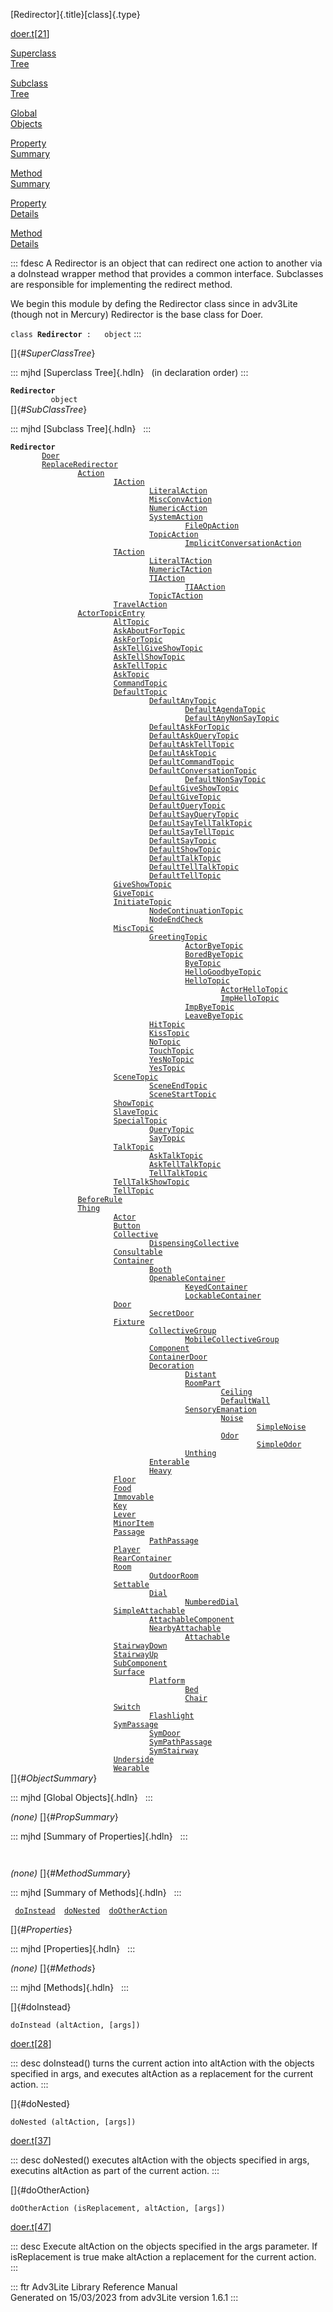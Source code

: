 [Redirector]{.title}[class]{.type}

[doer.t](../file/doer.t.html)\[[21](../source/doer.t.html#21)\]

[Superclass\
Tree](#_SuperClassTree_)

[Subclass\
Tree](#_SubClassTree_)

[Global\
Objects](#_ObjectSummary_)

[Property\
Summary](#_PropSummary_)

[Method\
Summary](#_MethodSummary_)

[Property\
Details](#_Properties_)

[Method\
Details](#_Methods_)

::: fdesc
A Redirector is an object that can redirect one action to another via a
doInstead wrapper method that provides a common interface. Subclasses
are responsible for implementing the redirect method.

We begin this module by defing the Redirector class since in adv3Lite
(though not in Mercury) Redirector is the base class for Doer.

`class `**`Redirector`**` :   object`
:::

[]{#_SuperClassTree_}

::: mjhd
[Superclass Tree]{.hdln}   (in declaration order)
:::

**`Redirector`**\
`         object`\
[]{#_SubClassTree_}

::: mjhd
[Subclass Tree]{.hdln}  
:::

**`Redirector`**\
`         `[`Doer`](../object/Doer.html)\
`         `[`ReplaceRedirector`](../object/ReplaceRedirector.html)\
`                 `[`Action`](../object/Action.html)\
`                         `[`IAction`](../object/IAction.html)\
`                                 `[`LiteralAction`](../object/LiteralAction.html)\
`                                 `[`MiscConvAction`](../object/MiscConvAction.html)\
`                                 `[`NumericAction`](../object/NumericAction.html)\
`                                 `[`SystemAction`](../object/SystemAction.html)\
`                                         `[`FileOpAction`](../object/FileOpAction.html)\
`                                 `[`TopicAction`](../object/TopicAction.html)\
`                                         `[`ImplicitConversationAction`](../object/ImplicitConversationAction.html)\
`                         `[`TAction`](../object/TAction.html)\
`                                 `[`LiteralTAction`](../object/LiteralTAction.html)\
`                                 `[`NumericTAction`](../object/NumericTAction.html)\
`                                 `[`TIAction`](../object/TIAction.html)\
`                                         `[`TIAAction`](../object/TIAAction.html)\
`                                 `[`TopicTAction`](../object/TopicTAction.html)\
`                         `[`TravelAction`](../object/TravelAction.html)\
`                 `[`ActorTopicEntry`](../object/ActorTopicEntry.html)\
`                         `[`AltTopic`](../object/AltTopic.html)\
`                         `[`AskAboutForTopic`](../object/AskAboutForTopic.html)\
`                         `[`AskForTopic`](../object/AskForTopic.html)\
`                         `[`AskTellGiveShowTopic`](../object/AskTellGiveShowTopic.html)\
`                         `[`AskTellShowTopic`](../object/AskTellShowTopic.html)\
`                         `[`AskTellTopic`](../object/AskTellTopic.html)\
`                         `[`AskTopic`](../object/AskTopic.html)\
`                         `[`CommandTopic`](../object/CommandTopic.html)\
`                         `[`DefaultTopic`](../object/DefaultTopic.html)\
`                                 `[`DefaultAnyTopic`](../object/DefaultAnyTopic.html)\
`                                         `[`DefaultAgendaTopic`](../object/DefaultAgendaTopic.html)\
`                                         `[`DefaultAnyNonSayTopic`](../object/DefaultAnyNonSayTopic.html)\
`                                 `[`DefaultAskForTopic`](../object/DefaultAskForTopic.html)\
`                                 `[`DefaultAskQueryTopic`](../object/DefaultAskQueryTopic.html)\
`                                 `[`DefaultAskTellTopic`](../object/DefaultAskTellTopic.html)\
`                                 `[`DefaultAskTopic`](../object/DefaultAskTopic.html)\
`                                 `[`DefaultCommandTopic`](../object/DefaultCommandTopic.html)\
`                                 `[`DefaultConversationTopic`](../object/DefaultConversationTopic.html)\
`                                         `[`DefaultNonSayTopic`](../object/DefaultNonSayTopic.html)\
`                                 `[`DefaultGiveShowTopic`](../object/DefaultGiveShowTopic.html)\
`                                 `[`DefaultGiveTopic`](../object/DefaultGiveTopic.html)\
`                                 `[`DefaultQueryTopic`](../object/DefaultQueryTopic.html)\
`                                 `[`DefaultSayQueryTopic`](../object/DefaultSayQueryTopic.html)\
`                                 `[`DefaultSayTellTalkTopic`](../object/DefaultSayTellTalkTopic.html)\
`                                 `[`DefaultSayTellTopic`](../object/DefaultSayTellTopic.html)\
`                                 `[`DefaultSayTopic`](../object/DefaultSayTopic.html)\
`                                 `[`DefaultShowTopic`](../object/DefaultShowTopic.html)\
`                                 `[`DefaultTalkTopic`](../object/DefaultTalkTopic.html)\
`                                 `[`DefaultTellTalkTopic`](../object/DefaultTellTalkTopic.html)\
`                                 `[`DefaultTellTopic`](../object/DefaultTellTopic.html)\
`                         `[`GiveShowTopic`](../object/GiveShowTopic.html)\
`                         `[`GiveTopic`](../object/GiveTopic.html)\
`                         `[`InitiateTopic`](../object/InitiateTopic.html)\
`                                 `[`NodeContinuationTopic`](../object/NodeContinuationTopic.html)\
`                                 `[`NodeEndCheck`](../object/NodeEndCheck.html)\
`                         `[`MiscTopic`](../object/MiscTopic.html)\
`                                 `[`GreetingTopic`](../object/GreetingTopic.html)\
`                                         `[`ActorByeTopic`](../object/ActorByeTopic.html)\
`                                         `[`BoredByeTopic`](../object/BoredByeTopic.html)\
`                                         `[`ByeTopic`](../object/ByeTopic.html)\
`                                         `[`HelloGoodbyeTopic`](../object/HelloGoodbyeTopic.html)\
`                                         `[`HelloTopic`](../object/HelloTopic.html)\
`                                                 `[`ActorHelloTopic`](../object/ActorHelloTopic.html)\
`                                                 `[`ImpHelloTopic`](../object/ImpHelloTopic.html)\
`                                         `[`ImpByeTopic`](../object/ImpByeTopic.html)\
`                                         `[`LeaveByeTopic`](../object/LeaveByeTopic.html)\
`                                 `[`HitTopic`](../object/HitTopic.html)\
`                                 `[`KissTopic`](../object/KissTopic.html)\
`                                 `[`NoTopic`](../object/NoTopic.html)\
`                                 `[`TouchTopic`](../object/TouchTopic.html)\
`                                 `[`YesNoTopic`](../object/YesNoTopic.html)\
`                                 `[`YesTopic`](../object/YesTopic.html)\
`                         `[`SceneTopic`](../object/SceneTopic.html)\
`                                 `[`SceneEndTopic`](../object/SceneEndTopic.html)\
`                                 `[`SceneStartTopic`](../object/SceneStartTopic.html)\
`                         `[`ShowTopic`](../object/ShowTopic.html)\
`                         `[`SlaveTopic`](../object/SlaveTopic.html)\
`                         `[`SpecialTopic`](../object/SpecialTopic.html)\
`                                 `[`QueryTopic`](../object/QueryTopic.html)\
`                                 `[`SayTopic`](../object/SayTopic.html)\
`                         `[`TalkTopic`](../object/TalkTopic.html)\
`                                 `[`AskTalkTopic`](../object/AskTalkTopic.html)\
`                                 `[`AskTellTalkTopic`](../object/AskTellTalkTopic.html)\
`                                 `[`TellTalkTopic`](../object/TellTalkTopic.html)\
`                         `[`TellTalkShowTopic`](../object/TellTalkShowTopic.html)\
`                         `[`TellTopic`](../object/TellTopic.html)\
`                 `[`BeforeRule`](../object/BeforeRule.html)\
`                 `[`Thing`](../object/Thing.html)\
`                         `[`Actor`](../object/Actor.html)\
`                         `[`Button`](../object/Button.html)\
`                         `[`Collective`](../object/Collective.html)\
`                                 `[`DispensingCollective`](../object/DispensingCollective.html)\
`                         `[`Consultable`](../object/Consultable.html)\
`                         `[`Container`](../object/Container.html)\
`                                 `[`Booth`](../object/Booth.html)\
`                                 `[`OpenableContainer`](../object/OpenableContainer.html)\
`                                         `[`KeyedContainer`](../object/KeyedContainer.html)\
`                                         `[`LockableContainer`](../object/LockableContainer.html)\
`                         `[`Door`](../object/Door.html)\
`                                 `[`SecretDoor`](../object/SecretDoor.html)\
`                         `[`Fixture`](../object/Fixture.html)\
`                                 `[`CollectiveGroup`](../object/CollectiveGroup.html)\
`                                         `[`MobileCollectiveGroup`](../object/MobileCollectiveGroup.html)\
`                                 `[`Component`](../object/Component.html)\
`                                 `[`ContainerDoor`](../object/ContainerDoor.html)\
`                                 `[`Decoration`](../object/Decoration.html)\
`                                         `[`Distant`](../object/Distant.html)\
`                                         `[`RoomPart`](../object/RoomPart.html)\
`                                                 `[`Ceiling`](../object/Ceiling.html)\
`                                                 `[`DefaultWall`](../object/DefaultWall.html)\
`                                         `[`SensoryEmanation`](../object/SensoryEmanation.html)\
`                                                 `[`Noise`](../object/Noise.html)\
`                                                         `[`SimpleNoise`](../object/SimpleNoise.html)\
`                                                 `[`Odor`](../object/Odor.html)\
`                                                         `[`SimpleOdor`](../object/SimpleOdor.html)\
`                                         `[`Unthing`](../object/Unthing.html)\
`                                 `[`Enterable`](../object/Enterable.html)\
`                                 `[`Heavy`](../object/Heavy.html)\
`                         `[`Floor`](../object/Floor.html)\
`                         `[`Food`](../object/Food.html)\
`                         `[`Immovable`](../object/Immovable.html)\
`                         `[`Key`](../object/Key.html)\
`                         `[`Lever`](../object/Lever.html)\
`                         `[`MinorItem`](../object/MinorItem.html)\
`                         `[`Passage`](../object/Passage.html)\
`                                 `[`PathPassage`](../object/PathPassage.html)\
`                         `[`Player`](../object/Player.html)\
`                         `[`RearContainer`](../object/RearContainer.html)\
`                         `[`Room`](../object/Room.html)\
`                                 `[`OutdoorRoom`](../object/OutdoorRoom.html)\
`                         `[`Settable`](../object/Settable.html)\
`                                 `[`Dial`](../object/Dial.html)\
`                                         `[`NumberedDial`](../object/NumberedDial.html)\
`                         `[`SimpleAttachable`](../object/SimpleAttachable.html)\
`                                 `[`AttachableComponent`](../object/AttachableComponent.html)\
`                                 `[`NearbyAttachable`](../object/NearbyAttachable.html)\
`                                         `[`Attachable`](../object/Attachable.html)\
`                         `[`StairwayDown`](../object/StairwayDown.html)\
`                         `[`StairwayUp`](../object/StairwayUp.html)\
`                         `[`SubComponent`](../object/SubComponent.html)\
`                         `[`Surface`](../object/Surface.html)\
`                                 `[`Platform`](../object/Platform.html)\
`                                         `[`Bed`](../object/Bed.html)\
`                                         `[`Chair`](../object/Chair.html)\
`                         `[`Switch`](../object/Switch.html)\
`                                 `[`Flashlight`](../object/Flashlight.html)\
`                         `[`SymPassage`](../object/SymPassage.html)\
`                                 `[`SymDoor`](../object/SymDoor.html)\
`                                 `[`SymPathPassage`](../object/SymPathPassage.html)\
`                                 `[`SymStairway`](../object/SymStairway.html)\
`                         `[`Underside`](../object/Underside.html)\
`                         `[`Wearable`](../object/Wearable.html)\
[]{#_ObjectSummary_}

::: mjhd
[Global Objects]{.hdln}  
:::

*(none)* []{#_PropSummary_}

::: mjhd
[Summary of Properties]{.hdln}  
:::

` `

*(none)* []{#_MethodSummary_}

::: mjhd
[Summary of Methods]{.hdln}  
:::

` `[`doInstead`](#doInstead)`  `[`doNested`](#doNested)`  `[`doOtherAction`](#doOtherAction)`  `

[]{#_Properties_}

::: mjhd
[Properties]{.hdln}  
:::

*(none)* []{#_Methods_}

::: mjhd
[Methods]{.hdln}  
:::

[]{#doInstead}

`doInstead (altAction, [args])`

[doer.t](../file/doer.t.html)\[[28](../source/doer.t.html#28)\]

::: desc
doInstead() turns the current action into altAction with the objects
specified in args, and executes altAction as a replacement for the
current action.
:::

[]{#doNested}

`doNested (altAction, [args])`

[doer.t](../file/doer.t.html)\[[37](../source/doer.t.html#37)\]

::: desc
doNested() executes altAction with the objects specified in args,
executins altAction as part of the current action.
:::

[]{#doOtherAction}

`doOtherAction (isReplacement, altAction, [args])`

[doer.t](../file/doer.t.html)\[[47](../source/doer.t.html#47)\]

::: desc
Execute altAction on the objects specified in the args parameter. If
isReplacement is true make altAction a replacement for the current
action.
:::

::: ftr
Adv3Lite Library Reference Manual\
Generated on 15/03/2023 from adv3Lite version 1.6.1
:::
